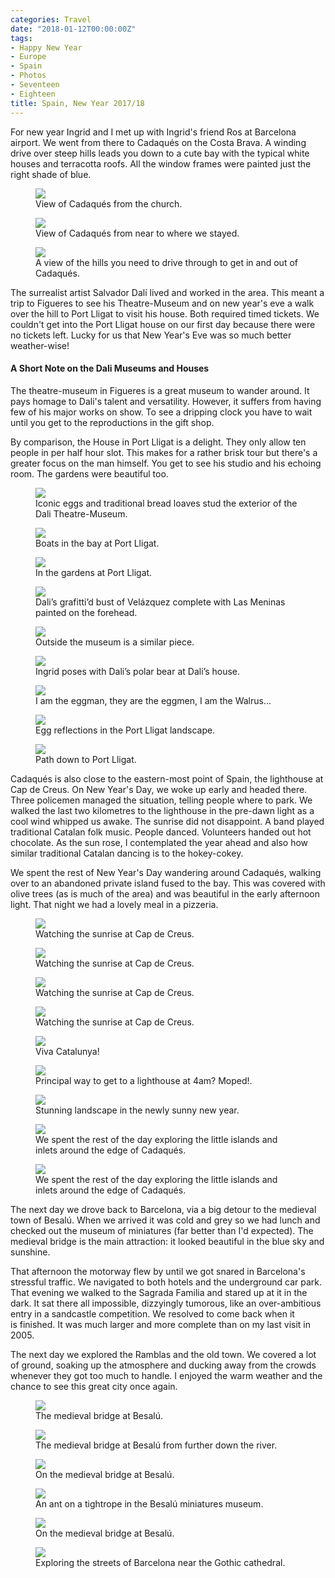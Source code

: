 ```yaml
---
categories: Travel
date: "2018-01-12T00:00:00Z"
tags:
- Happy New Year
- Europe
- Spain
- Photos
- Seventeen
- Eighteen
title: Spain, New Year 2017/18
---
```

For new year Ingrid and I met up with Ingrid's friend Ros at Barcelona airport. We went from there to Cadaqués on the Costa Brava. A winding drive over steep hills leads you down to a cute bay with the typical white houses and terracotta roofs. All the window frames were painted just the right shade of blue.

<figure>
<img src="./Spain01.jpg" />
<figcaption>View of Cadaqués from the church.</figcaption>
</figure>

<figure>
<img src="./Spain02.jpg" />
<figcaption>View of Cadaqués from near to where we stayed.</figcaption>
</figure>

<figure>
<img src="./Spain03.jpg" />
<figcaption>A view of the hills you need to drive through to get in and out of Cadaqués.</figcaption>
</figure>

The surrealist artist Salvador Dalí lived and worked in the area. This meant a trip to Figueres to see his Theatre-Museum and on new year's eve a walk over the hill to Port Lligat to visit his house. Both required timed tickets. We couldn't get into the Port Lligat house on our first day because there were no tickets left. Lucky for us that New Year's Eve was so much better weather-wise!

#### A Short Note on the Dali Museums and Houses
The theatre-museum in Figueres is a great museum to wander around. It pays homage to Dali's talent and versatility. However, it suffers from having few of his major works on show. To see a dripping clock you have to wait until you get to the reproductions in the gift shop.

By comparison, the House in Port Lligat is a delight. They only allow ten people in per half hour slot. This makes for a rather brisk tour but there's a greater focus on the man himself. You get to see his studio and his echoing room. The gardens were beautiful too. 

<figure>
<img src="./Spain06.jpg" />
<figcaption>Iconic eggs and traditional bread loaves stud the exterior of the Dali Theatre-Museum.</figcaption>
</figure>

<figure>
<img src="./Spain07.jpg" />
<figcaption>Boats in the bay at Port Lligat.</figcaption>
</figure>

<figure>
<img src="./Spain11.jpg" />
<figcaption>In the gardens at Port Lligat.</figcaption>
</figure>

<figure>
<img src="./Spain04.jpg" />
<figcaption>Dali’s grafitti’d bust of Velázquez complete with Las Meninas painted on the forehead.</figcaption>
</figure>

<figure>
<img src="./Spain05.jpg" />
<figcaption>Outside the museum is a similar piece.</figcaption>
</figure>

<figure>
<img src="./Spain08.jpg" />
<figcaption>Ingrid poses with Dali’s polar bear at Dali’s house.</figcaption>
</figure>

<figure>
<img src="./Spain09.jpg" />
<figcaption>I am the eggman, they are the eggmen, I am the Walrus...</figcaption>
</figure>

<figure>
<img src="./Spain10.jpg" />
<figcaption>Egg reflections in the Port Lligat landscape.</figcaption>
</figure>

<figure>
<img src="./Spain10a.jpg" />
<figcaption>Path down to Port Lligat.</figcaption>
</figure>

Cadaqués is also close to the eastern-most point of Spain, the lighthouse at Cap de Creus. On New Year's Day, we woke up early and headed there. Three policemen managed the situation, telling people where to park. We walked the last two kilometres to the lighthouse in the pre-dawn light as a cool wind whipped us awake. The sunrise did not disappoint. A band played traditional Catalan folk music. People danced. Volunteers handed out hot chocolate. As the sun rose, I contemplated the year ahead and also how similar traditional Catalan dancing is to the hokey-cokey.

We spent the rest of New Year's Day wandering around Cadaqués, walking over to an abandoned private island fused to the bay. This was covered with olive trees (as is much of the area) and was beautiful in the early afternoon light. That night we had a lovely meal in a pizzeria.

<figure>
<img src="./Spain12.jpg" />
<figcaption>Watching the sunrise at Cap de Creus.</figcaption>
</figure>

<figure>
<img src="./Spain13.jpg" />
<figcaption>Watching the sunrise at Cap de Creus.</figcaption>
</figure>

<figure>
<img src="./Spain13b.jpg" />
<figcaption>Watching the sunrise at Cap de Creus.</figcaption>
</figure>

<figure>
<img src="./Spain14.jpg" />
<figcaption>Watching the sunrise at Cap de Creus.</figcaption>
</figure>

<figure>
<img src="./Spain15.jpg" />
<figcaption>Viva Catalunya!</figcaption>
</figure>

<figure>
<img src="./Spain15b.jpg" />
<figcaption>Principal way to get to a lighthouse at 4am? Moped!.</figcaption>
</figure>

<figure>
<img src="./Spain16.jpg" />
<figcaption>Stunning landscape in the newly sunny new year.</figcaption>
</figure>

<figure>
<img src="./Spain17.jpg" />
<figcaption>We spent the rest of the day exploring the little islands and inlets around the edge of Cadaqués.</figcaption>
</figure>

<figure>
<img src="./Spain17b.jpg" />
<figcaption>We spent the rest of the day exploring the little islands and inlets around the edge of Cadaqués.</figcaption>
</figure>

The next day we drove back to Barcelona, via a big detour to the medieval town of Besalú. When we arrived it was cold and grey so we had lunch and checked out the museum of miniatures (far better than I'd expected). The medieval bridge is the main attraction: it looked beautiful in the blue sky and sunshine.

That afternoon the motorway flew by until we got snared in Barcelona's stressful traffic. We navigated to both hotels and the underground car park. That evening we walked to the Sagrada Familia and stared up at it in the dark. It sat there all impossible, dizzyingly tumorous, like an over-ambitious entry in a sandcastle competition. We resolved to come back when it is finished. It was much larger and more complete than on my last visit in 2005.

The next day we explored the Ramblas and the old town. We covered a lot of ground, soaking up the atmosphere and ducking away from the crowds whenever they got too much to handle. I enjoyed the warm weather and the chance to see this great city once again.

<figure>
<img src="./Spain19.jpg" />
<figcaption>The medieval bridge at Besalú.</figcaption>
</figure>

<figure>
<img src="./Spain20.jpg" />
<figcaption>The medieval bridge at Besalú from further down the river.</figcaption>
</figure>

<figure>
<img src="./Spain20b.jpg" />
<figcaption>On the medieval bridge at Besalú.</figcaption>
</figure>

<figure>
<img src="./Spain18.jpg" />
<figcaption>An ant on a tightrope in the Besalú miniatures museum.</figcaption>
</figure>

<figure>
<img src="./Spain21.jpg" />
<figcaption>On the medieval bridge at Besalú.</figcaption>
</figure>

<figure>
<img src="./Spain22.jpg" />
<figcaption>Exploring the streets of Barcelona near the Gothic cathedral.</figcaption>
</figure>

